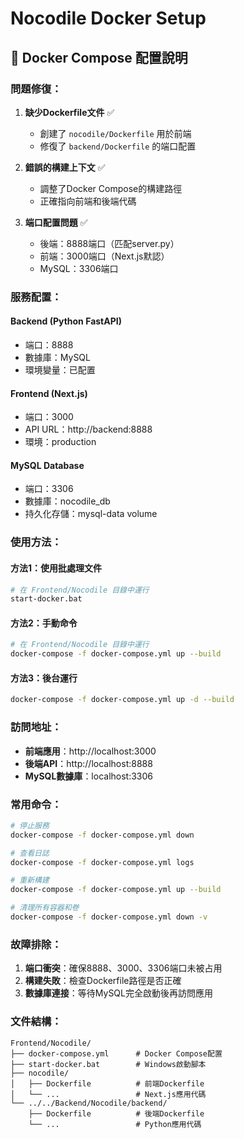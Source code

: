 # Nocodile Docker Setup

## 🐳 **Docker Compose 配置說明**

### **問題修復：**

1. **缺少Dockerfile文件** ✅
   - 創建了 `nocodile/Dockerfile` 用於前端
   - 修復了 `backend/Dockerfile` 的端口配置

2. **錯誤的構建上下文** ✅
   - 調整了Docker Compose的構建路徑
   - 正確指向前端和後端代碼

3. **端口配置問題** ✅
   - 後端：8888端口（匹配server.py）
   - 前端：3000端口（Next.js默認）
   - MySQL：3306端口

### **服務配置：**

#### **Backend (Python FastAPI)**
- 端口：8888
- 數據庫：MySQL
- 環境變量：已配置

#### **Frontend (Next.js)**
- 端口：3000
- API URL：http://backend:8888
- 環境：production

#### **MySQL Database**
- 端口：3306
- 數據庫：nocodile_db
- 持久化存儲：mysql-data volume

### **使用方法：**

#### **方法1：使用批處理文件**
```bash
# 在 Frontend/Nocodile 目錄中運行
start-docker.bat
```

#### **方法2：手動命令**
```bash
# 在 Frontend/Nocodile 目錄中運行
docker-compose -f docker-compose.yml up --build
```

#### **方法3：後台運行**
```bash
docker-compose -f docker-compose.yml up -d --build
```

### **訪問地址：**

- **前端應用**：http://localhost:3000
- **後端API**：http://localhost:8888
- **MySQL數據庫**：localhost:3306

### **常用命令：**

```bash
# 停止服務
docker-compose -f docker-compose.yml down

# 查看日誌
docker-compose -f docker-compose.yml logs

# 重新構建
docker-compose -f docker-compose.yml up --build

# 清理所有容器和卷
docker-compose -f docker-compose.yml down -v
```

### **故障排除：**

1. **端口衝突**：確保8888、3000、3306端口未被占用
2. **構建失敗**：檢查Dockerfile路徑是否正確
3. **數據庫連接**：等待MySQL完全啟動後再訪問應用

### **文件結構：**
```
Frontend/Nocodile/
├── docker-compose.yml      # Docker Compose配置
├── start-docker.bat        # Windows啟動腳本
├── nocodile/
│   ├── Dockerfile          # 前端Dockerfile
│   └── ...                 # Next.js應用代碼
└── ../../Backend/Nocodile/backend/
    ├── Dockerfile          # 後端Dockerfile
    └── ...                 # Python應用代碼
```
